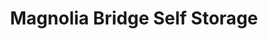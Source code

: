 ---
title: "Magnolia Bridge Self Storage"
url: /seattle/magnolia-bridge-self-storage/
shop: Mieten
---